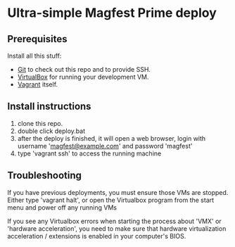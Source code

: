 # Ultra-simple Magfest Prime deploy

## Prerequisites
Install all this stuff:
* [Git](http://git-scm.com/) to check out this repo and to provide SSH.
* [VirtualBox](https://www.virtualbox.org/wiki/Downloads) for running your development VM.
* [Vagrant](http://www.vagrantup.com/downloads.html) itself.

## Install instructions

1. clone this repo.
2. double click deploy.bat
3. after the deploy is finished, it will open a web browser, login with username 'magfest@example.com' and password 'magfest'
4. type 'vagrant ssh' to access the running machine
  
## Troubleshooting

If you have previous deployments, you must ensure those VMs are stopped.  Either type 'vagrant halt', or open the Virtualbox program from the start menu and power off any running VMs

If you see any Virtualbox errors when starting the process about 'VMX' or 'hardware acceleration', you need to make sure that hardware virtualization acceleration / extensions is enabled in your computer's BIOS.
